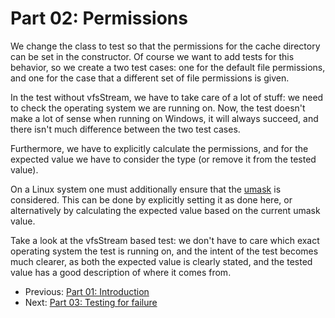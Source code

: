 Part 02: Permissions
====================

We change the class to test so that the permissions for the cache directory can
be set in the constructor. Of course we want to add tests for this behavior, so
we create a two test cases: one for the default file permissions, and one for
the case that a different set of file permissions is given.

In the test without vfsStream, we have to take care of a lot of stuff: we need
to check the operating system we are running on. Now, the test doesn't make a
lot of sense when running on Windows, it will always succeed, and there isn't
much difference between the two test cases.

Furthermore, we have to explicitly calculate the permissions, and for the
expected value we have to consider the type (or remove it from the tested
value).

On a Linux system one must additionally ensure that the [umask](http://en.wikipedia.org/wiki/Umask) is considered.
This can be done by explicitly setting it as done here, or alternatively by
calculating the expected value based on the current umask value.

Take a look at the vfsStream based test: we don't have to care which exact
operating system the test is running on, and the intent of the test becomes much
clearer, as both the expected value is clearly stated, and the tested value has
a good description of where it comes from.


* Previous: [Part 01: Introduction](https://github.com/mikey179/vfsStream-examples/tree/master/src/part01)
* Next: [Part 03: Testing for failure](https://github.com/mikey179/vfsStream-examples/tree/master/src/part03)
